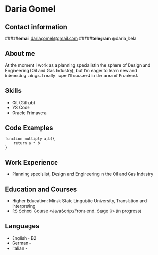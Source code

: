 # **Daria Gomel**

## **Contact information**
#####**email** dariagomel@gmail.com
#####**telegram** @daria_bela

## **About me**
At the moment I work as a planning specialistin the sphere of Design and Engineering (Oil and Gas Industry), but I'm eager to learn new and interesting things. I really hope I'll succeed in the area of Frontend.

## **Skills**
* Git (Github)
* VS Code
* Oracle Primavera

## **Code Examples**
```
function multiply(a,b){
    return a * b
}
```
## **Work Experience**
* Planning specialist, Design and Engineering in the Oil and Gas Industry

## **Education and Courses**
* Higher Education: Minsk State Linguistic University, Translation and Interpreting
* RS School Course «JavaScript/Front-end. Stage 0» (in progress)

## **Languages**
* English - B2
* German - 
* Italian - 